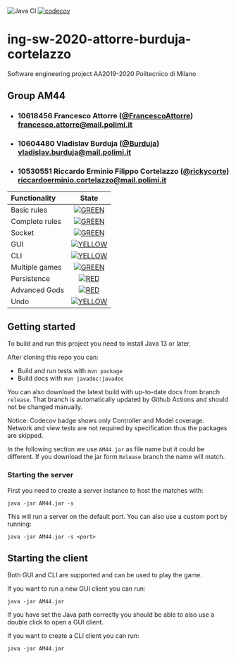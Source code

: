 ![Java CI](https://github.com/rickycorte/ing-sw-2020-attorre-burduja-cortelazzo/workflows/Java%20CI/badge.svg)
[![codecov](https://codecov.io/gh/rickycorte/ing-sw-2020-attorre-burduja-cortelazzo/branch/master/graph/badge.svg?token=52N59J99Y8)](https://codecov.io/gh/rickycorte/ing-sw-2020-attorre-burduja-cortelazzo)



# ing-sw-2020-attorre-burduja-cortelazzo
Software engineering project AA2019-2020 Politecnico di Milano

## Group AM44

- ### 10618456 Francesco Attorre ([@FrancescoAttorre](https://github.com/FrancescoAttorre)) <br> francesco.attorre@mail.polimi.it

- ### 10604480 Vladislav Burduja ([@Burduja](https://github.com/Burduja)) <br> vladislav.burduja@mail.polimi.it

- ### 10530551 Riccardo Erminio Filippo  Cortelazzo ([@rickycorte](https://github.com/rickycorte)) <br> riccardoerminio.cortelazzo@mail.polimi.it


| Functionality | State |
|:-----------------------|:------------------------------------:|
| Basic rules |[![GREEN](https://placehold.it/15/44bb44/44bb44)](#) |
| Complete rules | [![GREEN](https://placehold.it/15/44bb44/44bb44)](#) |
| Socket | [![GREEN](https://placehold.it/15/44bb44/44bb44)](#) |
| GUI | [![YELLOW](https://placehold.it/15/ffdd00/ffdd00)](#) |
| CLI | [![YELLOW](https://placehold.it/15/ffdd00/ffdd00)](#) |
| Multiple games | [![GREEN](https://placehold.it/15/44bb44/44bb44)](#) |
| Persistence | [![RED](https://placehold.it/15/f03c15/f03c15)](#) |
| Advanced Gods | [![RED](https://placehold.it/15/f03c15/f03c15)](#) |
| Undo | [![YELLOW](https://placehold.it/15/ffdd00/ffdd00)](#) |

<!--
[![RED](https://placehold.it/15/f03c15/f03c15)](#)
[![YELLOW](https://placehold.it/15/ffdd00/ffdd00)](#)
[![GREEN](https://placehold.it/15/44bb44/44bb44)](#)
-->

## Getting started

To build and run this project you need to install Java 13 or later.

After cloning this repo you can:
- Build and run tests with `mvn package`
- Build docs with `mvn javadoc:javadoc`

You can also download the latest build with up-to-date docs from branch `release`. That branch is automatically updated by Github Actions and should not be changed manually.

Notice: Codecov badge shows only Controller and Model coverage.
Network and view tests are not required by specification thus the packages are skipped.

In the following section we use `AM44.jar` as file name but it could be different. 
If you download the jar form `Release` branch the name will match.

### Starting the server

First you need to create a server instance to host the matches with:

`java -jar AM44.jar -s`

This will run a server on the default port. You can also use a custom port by running:

`java -jar AM44.jar -s <port>`

## Starting the client

Both GUI and CLI are supported and can be used to play the game.

If you want to run a new GUI client you can run:

`java -jar AM44.jar`

If you have set the Java path correctly you should be able to also use a double click to open a GUI client.

If you want to create a CLI client you can run:

`java -jar AM44.jar`
